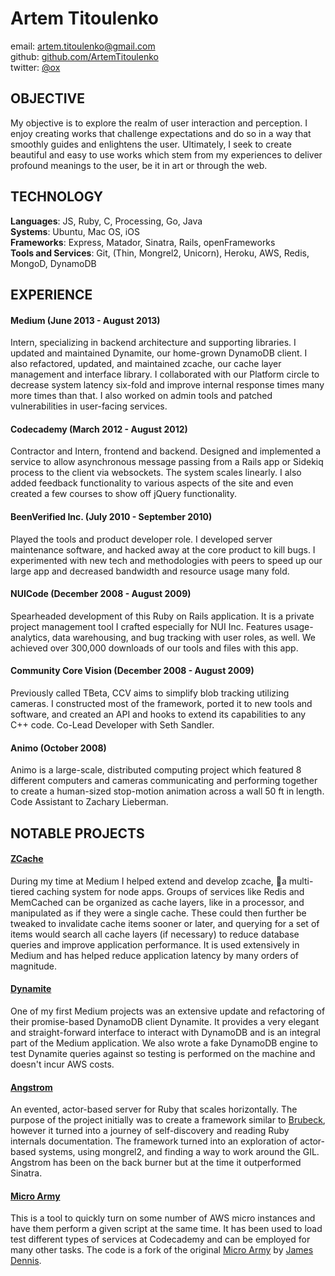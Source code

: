 # Artem Titoulenko #

email: <artem.titoulenko@gmail.com>  
github: [github.com/ArtemTitoulenko](http://github.com/ArtemTitoulenko)  
twitter: [@ox](http://twitter.com/ox)  

## OBJECTIVE ##

My objective is to explore the realm of user interaction and perception. I enjoy creating works that challenge expectations and do so in a way that smoothly guides and enlightens the user. Ultimately, I seek to create beautiful and easy to use works which stem from my experiences to deliver profound meanings to the user, be it in art or through the web.

## TECHNOLOGY

**Languages**: JS, Ruby, C, Processing, Go, Java  
**Systems**: Ubuntu, Mac OS, iOS  
**Frameworks**: Express, Matador, Sinatra, Rails, openFrameworks  
**Tools and Services**: Git, (Thin, Mongrel2, Unicorn), Heroku, AWS, Redis, MongoD, DynamoDB  

## EXPERIENCE

#### Medium (June 2013 - August 2013) ####
Intern, specializing in backend architecture and supporting libraries. I updated and maintained Dynamite, our home-grown DynamoDB client. I also refactored, updated, and maintained zcache, our cache layer management and interface library. I collaborated with our Platform circle to decrease system latency six-fold and improve internal response times many more times than that. I also worked on admin tools and patched vulnerabilities in user-facing services.

#### Codecademy (March 2012 - August 2012) ####
Contractor and Intern, frontend and backend. Designed and implemented a service to allow asynchronous message passing from a Rails app or Sidekiq process to the client via websockets. The system scales linearly. I also added feedback functionality to various aspects of the site and even created a few courses to show off jQuery functionality.

#### BeenVerified Inc. (July 2010 - September 2010) ####
Played the tools and product developer role. I developed server maintenance software, and hacked away at the core product to kill bugs. I experimented with new tech and methodologies with peers to speed up our large app and decreased bandwidth and resource usage many fold.

#### NUICode (December 2008 - August 2009) ####
Spearheaded development of this Ruby on Rails application. It is a private project management tool I crafted especially for NUI Inc. Features usage-analytics, data warehousing, and bug tracking with user roles, as well. We achieved over 300,000 downloads of our tools and files with this app.

#### Community Core Vision (December 2008 - August 2009) ####
Previously called TBeta, CCV aims to simplify blob tracking utilizing cameras. I constructed most of the framework, ported it to new tools and software, and created an API and hooks to extend its capabilities to any C++ code. Co-Lead Developer with Seth Sandler.

#### Animo (October 2008) ####
Animo is a large-scale, distributed computing project which featured 8 different computers and cameras communicating and performing together to create a human-sized stop-motion animation across a wall 50 ft in length. Code Assistant to Zachary Lieberman.

## NOTABLE PROJECTS

#### [ZCache](https://github.com/Obvious/zcache)

During my time at Medium I helped extend and develop zcache, a multi-tiered caching system for node apps. Groups of services like Redis and MemCached can be organized as cache layers, like in a processor, and manipulated as if they were a single cache. These could then further be tweaked to invalidate cache items sooner or later, and querying for a set of items would search all cache layers (if necessary) to reduce database queries and improve application performance. It is used extensively in Medium and has helped reduce application latency by many orders of magnitude.

#### [Dynamite](https://github.com/Obvious/dynamite)

One of my first Medium projects was an extensive update and refactoring of their promise-based DynamoDB client Dynamite. It provides a very elegant and straight-forward interface to interact with DynamoDB and is an integral part of the Medium application. We also wrote a fake DynamoDB engine to test Dynamite queries against so testing is performed on the machine and doesn't incur AWS costs.

#### [Angstrom](https://github.com/ArtemTitoulenko/angstrom)

An evented, actor-based server for Ruby that scales horizontally. The purpose of the project initially was to create a framework similar to [Brubeck](http://brubeck.io), however it turned into a journey of self-discovery and reading Ruby internals documentation. The framework turned into an exploration of actor-based systems, using mongrel2, and finding a way to work around the GIL. Angstrom has been on the back burner but at the time it outperformed Sinatra.

#### [Micro Army](https://github.com/ArtemTitoulenko/microarmy)

This is a tool to quickly turn on some number of AWS micro instances and have them perform a given script at the same time. It has been used to load test different types of services at Codecademy and can be employed for many other tasks. The code is a fork of the original [Micro Army](http://github.com/j2labs/microarmy) by [James Dennis](http://github.com/j2labs).
